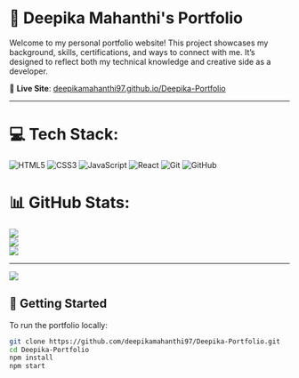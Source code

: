 # 💼 Deepika Mahanthi's Portfolio

Welcome to my personal portfolio website! This project showcases my background, skills, certifications, and ways to connect with me. It’s designed to reflect both my technical knowledge and creative side as a developer.

🔗 **Live Site**: [deepikamahanthi97.github.io/Deepika-Portfolio](https://deepikamahanthi97.github.io/Deepika-Portfolio/#)

---

# 💻 Tech Stack:
![HTML5](https://img.shields.io/badge/html5-%23E34F26.svg?style=flat-square&logo=html5&logoColor=white) ![CSS3](https://img.shields.io/badge/css3-%231572B6.svg?style=flat-square&logo=css3&logoColor=white) ![JavaScript](https://img.shields.io/badge/javascript-%23323330.svg?style=flat-square&logo=javascript&logoColor=%23F7DF1E) ![React](https://img.shields.io/badge/react-%2320232a.svg?style=flat-square&logo=react&logoColor=%2361DAFB) ![Git](https://img.shields.io/badge/git-%23F05033.svg?style=flat-square&logo=git&logoColor=white) ![GitHub](https://img.shields.io/badge/github-%23121011.svg?style=flat-square&logo=github&logoColor=white) 
# 📊 GitHub Stats:
![](https://github-readme-stats.vercel.app/api?username=deepikamahanthi97&theme=merko&hide_border=false&include_all_commits=false&count_private=false)<br/>
![](https://nirzak-streak-stats.vercel.app/?user=deepikamahanthi97&theme=merko&hide_border=false)<br/>
![](https://github-readme-stats.vercel.app/api/top-langs/?username=deepikamahanthi97&theme=merko&hide_border=false&include_all_commits=false&count_private=false&layout=compact)

---
[![](https://visitcount.itsvg.in/api?id=deepikamahanthi97&icon=7&color=11)](https://visitcount.itsvg.in)

<!-- Proudly created with GPRM ( https://gprm.itsvg.in ) -->
## 🚀 Getting Started

To run the portfolio locally:

```bash
git clone https://github.com/deepikamahanthi97/Deepika-Portfolio.git
cd Deepika-Portfolio
npm install
npm start
